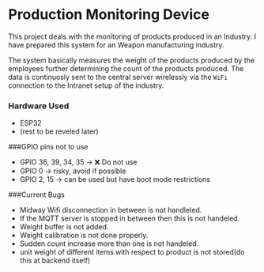 # Production Monitoring Device

This project deals with the monitoring of products produced in an Industry. I have prepared this system for an Weapon manufacturing industry. 

The system basically measures the weight of the products produced by the employees further determining the count of the products produced. The data is continuosly sent to the central server wirelessly via the `WiFi` connection to the Intranet setup of the industry.

### Hardware Used

* ESP32
* (rest to be reveled later)

###GPIO pins not to use

* GPIO 36, 39, 34, 35 → ❌ Do not use
* GPIO 0 → risky, avoid if possible
* GPIO 2, 15 → can be used but have boot mode restrictions

###Current Bugs

* Midway Wifi disconnection in between is not handleled.
* If the MQTT server is stopped in between then this is not handeled.
* Weight buffer is not added.
* Weight calibration is not done properly.
* Sudden count increase more than one is not handeled.
* unit weight of different items with respect to product is not stored(do this at backend itself)